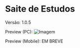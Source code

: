 # Saite de Estudos

Versão: 1.0.5

Preview (PC):
![Imagem](https://user-images.githubusercontent.com/61947716/171084833-ab8f3f67-5a48-4432-a496-bb6f2dd17fdc.png)

Preview (Mobile):
EM BREVE
